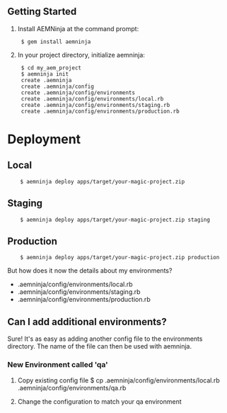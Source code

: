 ## Getting Started

1. Install AEMNinja at the command prompt:

        $ gem install aemninja

1. In your project directory, initialize aemninja:

        $ cd my_aem_project
        $ aemninja init
        create .aemninja
		create .aemninja/config
		create .aemninja/config/environments
		create .aemninja/config/environments/local.rb
		create .aemninja/config/environments/staging.rb
		create .aemninja/config/environments/production.rb


# Deployment

## Local 
		$ aemninja deploy apps/target/your-magic-project.zip

## Staging
		$ aemninja deploy apps/target/your-magic-project.zip staging

## Production
		$ aemninja deploy apps/target/your-magic-project.zip production


But how does it now the details about my environments?

 * .aemninja/config/environments/local.rb
 * .aemninja/config/environments/staging.rb
 * .aemninja/config/environments/production.rb

## Can I add additional environments?

Sure! It's as easy as adding another config file to the environments directory. The name of the file can then be used with aemninja.

### New Environment called 'qa'
1. Copy existing config file
		$ cp .aemninja/config/environments/local.rb .aemninja/config/environments/qa.rb 

2. Change the configuration to match your qa environment
